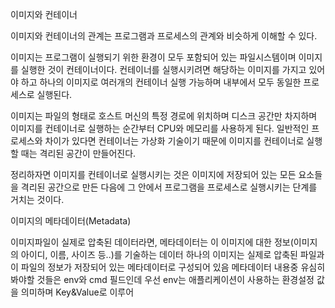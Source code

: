 이미지와 컨테이너



이미지와 컨테이너의 관계는 프로그램과 프로세스의 관계와 비슷하게 이해할 수 있다.

이미지는 프로그램이 실행되기 위한 환경이 모두 포함되어 있는 파일시스템이며 이미지를 실행한 것이 컨테이너이다.
컨테이너를 실행시키려면 해당하는 이미지를 가지고 있어야 하고 하나의 이미지로 여러개의 컨테이너 실행 가능하며 내부에서 모두
동일한 프로세스로 실행된다.

이미지는 파일의 형태로 호스트 머신의 특정 경로에 위치하며 디스크 공간만 차지하며 이미지를 컨테이너로 실행하는 순간부터
CPU와 메모리를 사용하게 된다. 
일반적인 프로세스와 차이가 있다면 컨테이너는 가상화 기술이기 때문에 이미지를 컨테이너로 실행할 때는 격리된 공간이 만들어진다.

정리하자면 이미지를 컨테이너로 실행시키는 것은 이미지에 저장되어 있는 모든 요소들을 격리된 공간으로 만든 다음에 그 안에서 프로그램을
프로세스로 실행시키는 단계를 거치는 것이다.



이미지의 메타데이터(Metadata)

이미지파일이 실제로 압축된 데이터라면, 메타데이터는 이 이미지에 대한 정보(이미지의 아이디, 이름, 사이즈 등..)를 기술하는 데이터
하나의 이미지는 실제로 압축된 파일과 이 파일의 정보가 저장되어 있는 메타데이터로 구성되어 있음
메타데이터 내용중 유심히 봐야할 것들은 env와 cmd 필드인데 우선
env는 애플리케이션이 사용하는 환경설정 값을 의미하며 Key&Value로 이루어





